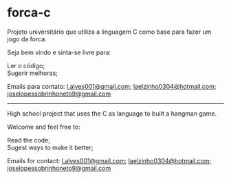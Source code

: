 # forca-c
Projeto universitário que utiliza a linguagem C como base para fazer um jogo da forca.

Seja bem vindo e sinta-se livre para:                                                                  
                                                                                                       
Ler o código;                                                                                          
Sugerir melhoras;                                                                                      
                                                                                                        
Emails para contato: l.alves001@gmail.com; laelzinho0304@hotmail.com; joselopessobrinhoneto9@gmail.com 

----------------------------------------------------------------------

High school project that uses the C as language to built a hangman game.

Welcome and feel free to:                                                                             
                                                                                                      
Read the code;                                                                                       
Sugest ways to make it better;                                                                        
                                                                                                      
Emails for contact: l.alves001@gmail.com; laelzinho0304@hotmail.com; joselopessobrinhoneto9@gmail.com 
